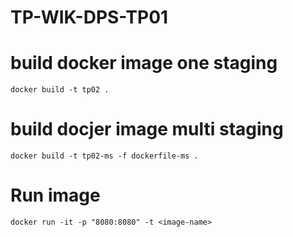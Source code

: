 # TP-WIK-DPS-TP01

# build docker image one staging

```
docker build -t tp02 .
```

# build docjer image multi staging

```
docker build -t tp02-ms -f dockerfile-ms .
```

# Run image
```
docker run -it -p "8080:8080" -t <image-name> 
```

